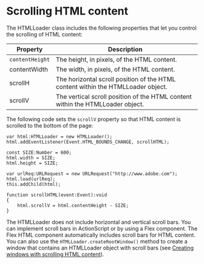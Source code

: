 # Scrolling HTML content

The HTMLLoader class includes the following properties that let you control the
scrolling of HTML content:

| Property        | Description                                                                      |
| --------------- | -------------------------------------------------------------------------------- |
| `contentHeight` | The height, in pixels, of the HTML content.                                      |
| contentWidth    | The width, in pixels, of the HTML content.                                       |
| scrollH         | The horizontal scroll position of the HTML content within the HTMLLoader object. |
| scrollV         | The vertical scroll position of the HTML content within the HTMLLoader object.   |

The following code sets the `scrollV` property so that HTML content is scrolled
to the bottom of the page:

```
var html:HTMLLoader = new HTMLLoader();
html.addEventListener(Event.HTML_BOUNDS_CHANGE, scrollHTML);

const SIZE:Number = 600;
html.width = SIZE;
html.height = SIZE;

var urlReq:URLRequest = new URLRequest("http://www.adobe.com");
html.load(urlReq);
this.addChild(html);

function scrollHTML(event:Event):void
{
	html.scrollV = html.contentHeight - SIZE;
}
```

The HTMLLoader does not include horizontal and vertical scroll bars. You can
implement scroll bars in ActionScript or by using a Flex component. The Flex
HTML component automatically includes scroll bars for HTML content. You can also
use the `HTMLLoader.createRootWindow()` method to create a window that contains
an HTMLLoader object with scroll bars (see
[Creating windows with scrolling HTML content](./defining-browser-like-user-interfaces-for-html-content.md#creating-windows-with-scrolling-html-content)).
